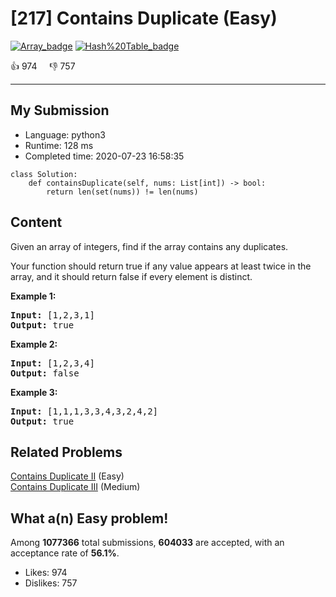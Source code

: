 # [217] Contains Duplicate (Easy)

[![Array_badge](https://img.shields.io/badge/topic-Array-green.svg)](https://leetcode.com/problems/contains-duplicate/)  [![Hash%20Table_badge](https://img.shields.io/badge/topic-Hash%20Table-green.svg)](https://leetcode.com/problems/contains-duplicate/) 

:+1: 974 &nbsp; &nbsp; :thumbsdown: 757

---

## My Submission

- Language: python3
- Runtime: 128 ms
- Completed time: 2020-07-23 16:58:35

```python3
class Solution:
    def containsDuplicate(self, nums: List[int]) -> bool:
        return len(set(nums)) != len(nums)
```

## Content
<p>Given an array of integers, find if the array contains any duplicates.</p>

<p>Your function should return true if any value appears at least twice in the array, and it should return false if every element is distinct.</p>

<p><strong>Example 1:</strong></p>

<pre>
<strong>Input:</strong> [1,2,3,1]
<strong>Output:</strong> true</pre>

<p><strong>Example 2:</strong></p>

<pre>
<strong>Input: </strong>[1,2,3,4]
<strong>Output:</strong> false</pre>

<p><strong>Example 3:</strong></p>

<pre>
<strong>Input: </strong>[1,1,1,3,3,4,3,2,4,2]
<strong>Output:</strong> true</pre>


## Related Problems
[Contains Duplicate II](https://leetcode.com/problems/contains-duplicate-ii/) (Easy) <br>
[Contains Duplicate III](https://leetcode.com/problems/contains-duplicate-iii/) (Medium) <br>

## What a(n) Easy problem!
Among **1077366** total submissions, **604033** are accepted, with an acceptance rate of **56.1%**. <br>

- Likes: 974
- Dislikes: 757

